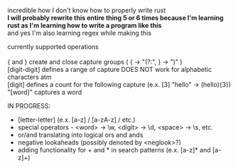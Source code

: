 incredible how I don't know how to properly write rust <br>
**I will probably rewrite this entire thing 5 or 6 times because I'm learning rust as I'm learning how to write a program like this** <br>
and yes I'm also learning regex while making this <br>


currently supported operations<br>
<br>
{ and } create and close capture groups ( { -> "(?:", } -> ")" ) <br>
[digit-digit] defines a range of capture DOES NOT work for alphabetic characters atm <br>
[digit] defines a count for the following capture (e.x. [3] "hello" -> (hello){3}) <br>
"[word]" captures a word <br>


IN PROGRESS: <br>
<ul>
  <li>[letter-letter] (e.x. [a-z] / [a-zA-z] / etc.) </li>
  <li>special operators - &ltword&gt -> \w, &ltdigit&gt -> \d, &ltspace&gt -> \s, etc. </li>
  <li>or/and translating into logical ors and ands </li>
  <li>negative lookaheads (possibly denoted by &ltneglook&gt?) </li>  
  <li>adding functionality for + and * in search patterns (e.x. [a-z]* and [a-z]+) </li>
</ul>

